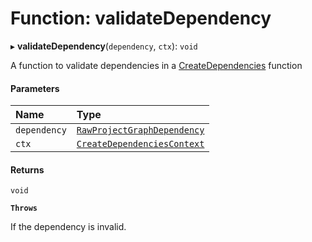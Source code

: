 # Function: validateDependency

▸ **validateDependency**(`dependency`, `ctx`): `void`

A function to validate dependencies in a [CreateDependencies](/reference/core-api/devkit/documents/CreateDependencies) function

#### Parameters

| Name         | Type                                                                                          |
| :----------- | :-------------------------------------------------------------------------------------------- |
| `dependency` | [`RawProjectGraphDependency`](/reference/core-api/devkit/documents/RawProjectGraphDependency) |
| `ctx`        | [`CreateDependenciesContext`](/reference/core-api/devkit/documents/CreateDependenciesContext) |

#### Returns

`void`

**`Throws`**

If the dependency is invalid.
